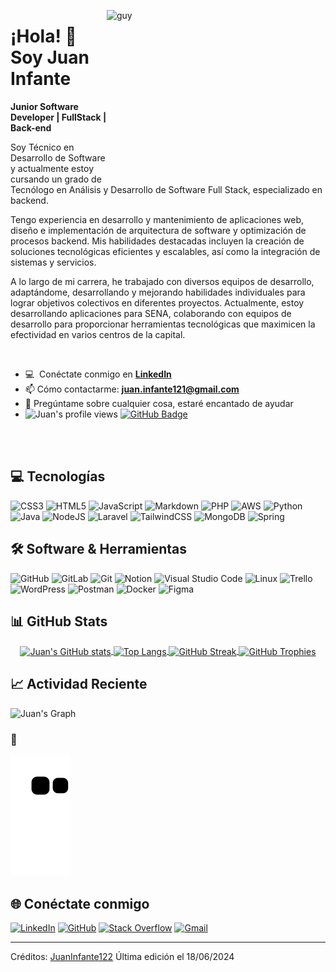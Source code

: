 <img align="right" height="270px" alt="guy" width="350" src="https://i.giphy.com/media/v1.Y2lkPTc5MGI3NjExdnFxN3M5aG5zdm5zbDhwcWl5bWMxMmdrbDdzeXp1YnlqaXRra3AwMyZlcD12MV9pbnRlcm5hbF9naWZfYnlfaWQmY3Q9Zw/bGgsc5mWoryfgKBx1u/giphy.gif" /> </a>

# ¡Hola! 👋 Soy Juan Infante

**Junior Software Developer | FullStack | Back-end**

Soy Técnico en Desarrollo de Software y actualmente estoy cursando un grado de Tecnólogo en Análisis y Desarrollo de Software Full Stack, especializado en backend.

Tengo experiencia en desarrollo y mantenimiento de aplicaciones web, diseño e implementación de arquitectura de software y optimización de procesos backend. Mis habilidades destacadas incluyen la creación de soluciones tecnológicas eficientes y escalables, así como la integración de sistemas y servicios.

A lo largo de mi carrera, he trabajado con diversos equipos de desarrollo, adaptándome, desarrollando y mejorando habilidades individuales para lograr objetivos colectivos en diferentes proyectos. Actualmente, estoy desarrollando aplicaciones para SENA, colaborando con equipos de desarrollo para proporcionar herramientas tecnológicas que maximicen la efectividad en varios centros de la capital.

<br />

- :computer: &nbsp;Conéctate conmigo en **[LinkedIn](https://www.linkedin.com/in/juaninfantequiroga/)**
- 📫 Cómo contactarme: **juan.infante121@gmail.com**
- 💬 Pregúntame sobre cualquier cosa, estaré encantado de ayudar
- <img src="https://komarev.com/ghpvc/?username=JuanInfante122&label=Profile%20views&color=brightgreen&style=plastic" alt="Juan's profile views" /> 
	<a href="https://github.com/JuanInfante122?tab=followers"><img src="https://img.shields.io/github/followers/JuanInfante122?label=Followers&style=social" alt="GitHub Badge"></a>
<br><br>

## 💻 Tecnologías 

![CSS3](https://img.shields.io/badge/css3-%231572B6.svg?style=for-the-badge&logo=css3&logoColor=white)
![HTML5](https://img.shields.io/badge/html5-%23E34F26.svg?style=for-the-badge&logo=html5&logoColor=white)
![JavaScript](https://img.shields.io/badge/javascript-%23323330.svg?style=for-the-badge&logo=javascript&logoColor=%23F7DF1E)
![Markdown](https://img.shields.io/badge/markdown-%23000000.svg?style=for-the-badge&logo=markdown&logoColor=white)
![PHP](https://img.shields.io/badge/php-%23777BB4.svg?style=for-the-badge&logo=php&logoColor=white)
![AWS](https://img.shields.io/badge/AWS-%23FF9900.svg?style=for-the-badge&logo=amazon-aws&logoColor=white)
![Python](https://img.shields.io/badge/python-3670A0?style=for-the-badge&logo=python&logoColor=ffdd54)
![Java](https://img.shields.io/badge/java-%23ED8B00.svg?style=for-the-badge&logo=openjdk&logoColor=white)
![NodeJS](https://img.shields.io/badge/node.js-6DA55F?style=for-the-badge&logo=node.js&logoColor=white)
![Laravel](https://img.shields.io/badge/laravel-%23FF2D20.svg?style=for-the-badge&logo=laravel&logoColor=white)
![TailwindCSS](https://img.shields.io/badge/tailwindcss-%2338B2AC.svg?style=for-the-badge&logo=tailwind-css&logoColor=white)
![MongoDB](https://img.shields.io/badge/MongoDB-%234ea94b.svg?style=for-the-badge&logo=mongodb&logoColor=white)
![Spring](https://img.shields.io/badge/spring-%236DB33F.svg?style=for-the-badge&logo=spring&logoColor=white)

## 🛠️ Software & Herramientas

![GitHub](https://img.shields.io/badge/github-%23121011.svg?style=for-the-badge&logo=github&logoColor=white)
![GitLab](https://img.shields.io/badge/gitlab-%23181717.svg?style=for-the-badge&logo=gitlab&logoColor=white)
![Git](https://img.shields.io/badge/git-%23F05033.svg?style=for-the-badge&logo=git&logoColor=white)
![Notion](https://img.shields.io/badge/Notion-%23000000.svg?style=for-the-badge&logo=notion&logoColor=white)
![Visual Studio Code](https://img.shields.io/badge/Visual%20Studio%20Code-0078d7.svg?style=for-the-badge&logo=visual-studio-code&logoColor=white)
![Linux](https://img.shields.io/badge/Linux-FCC624?style=for-the-badge&logo=linux&logoColor=black)
![Trello](https://img.shields.io/badge/Trello-%23026AA7.svg?style=for-the-badge&logo=Trello&logoColor=white)
![WordPress](https://img.shields.io/badge/WordPress-%23117AC9.svg?style=for-the-badge&logo=WordPress&logoColor=white)
![Postman](https://img.shields.io/badge/Postman-FF6C37?style=for-the-badge&logo=postman&logoColor=white)
![Docker](https://img.shields.io/badge/docker-%230db7ed.svg?style=for-the-badge&logo=docker&logoColor=white)
![Figma](https://img.shields.io/badge/figma-%23F24E1E.svg?style=for-the-badge&logo=figma&logoColor=white)

## 📊 GitHub Stats

<div align="center">
  <a href="https://github.com/JuanInfante122">
    <img align="center" src="https://github-readme-stats.vercel.app/api?username=JuanInfante122&show_icons=true&theme=onedark&include_all_commits=true&count_private=true" alt="Juan's GitHub stats" />
  </a>
  <a href="https://github.com/JuanInfante122">
    <img align="center" src="https://github-readme-stats.vercel.app/api/top-langs/?username=JuanInfante122&layout=compact&langs_count=8&theme=onedark" alt="Top Langs" />
  </a>
  <a href="https://github.com/JuanInfante122">
    <img align="center" src="https://github-readme-streak-stats.herokuapp.com/?user=JuanInfante122&theme=onedark" alt="GitHub Streak" />
  </a>
  <a href="https://github.com/JuanInfante122">
    <img align="center" src="https://github-profile-trophy.vercel.app/?username=JuanInfante122&theme=algolia&no-frame=false&no-bg=true&margin-w=0" alt="GitHub Trophies" />
  </a>
</div>

## 📈 Actividad Reciente

![Juan's Graph](https://github-readme-activity-graph.vercel.app/graph?username=JuanInfante122&custom_title=Juan's%20GitHub%20Activity%20Graph&bg_color=0D1117&color=7F3FBF&line=7F3FBF&point=7F3FBF&area_color=FFFFFF&title_color=FFFFFF&area=true)

### 🐍

![snake gif](https://github.com/JuanInfante122/JuanInfante122/blob/output/github-contribution-grid-snake.svg)

## 🌐 Conéctate conmigo

[![LinkedIn](https://img.shields.io/badge/LinkedIn-%230077B5.svg?logo=linkedin&logoColor=white)](https://www.linkedin.com/in/juaninfantequiroga/)
[![GitHub](https://img.shields.io/badge/github-%23121011.svg?style=for-the-badge&logo=github&logoColor=white)](https://github.com/JuanInfante122)
[![Stack Overflow](https://img.shields.io/badge/-Stackoverflow-FE7A16?style=for-the-badge&logo=stack-overflow&logoColor=white)](https://stackoverflow.com/users/juaninfante122)
[![Gmail](https://img.shields.io/badge/Gmail-D14836?style=for-the-badge&logo=gmail&logoColor=white)](mailto:juan.infante121@gmail.com)

---

Créditos: [JuanInfante122](https://github.com/JuanInfante122) Última edición el 18/06/2024

